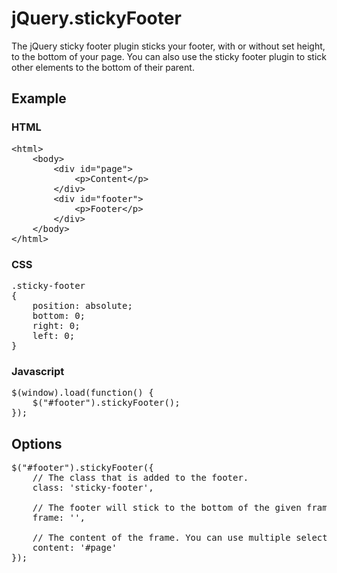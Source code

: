 jQuery.stickyFooter
===================

The jQuery sticky footer plugin sticks your footer, with or without set height, to the bottom of your page. You can also use the sticky footer plugin to stick other elements to the bottom of their parent.

## Example

### HTML

<pre>&lt;html>
	&lt;body>
		&lt;div id="page">
			&lt;p>Content&lt;/p>
		&lt;/div>
		&lt;div id="footer">
			&lt;p>Footer&lt;/p>
		&lt;/div>
	&lt;/body>
&lt;/html></pre>

### CSS

<pre>.sticky-footer
{
	position: absolute;
	bottom: 0;
	right: 0;
	left: 0;
}</pre>

### Javascript

<pre>$(window).load(function() {
	$("#footer").stickyFooter();
});</pre>

## Options

<pre>
$("#footer").stickyFooter({
	// The class that is added to the footer.
	class: 'sticky-footer',

	// The footer will stick to the bottom of the given frame. The parent of the footer is used when an empty string is given.
	frame: '',

	// The content of the frame. You can use multiple selectors. e.g. "#header, #body"
	content: '#page'
});</pre>
